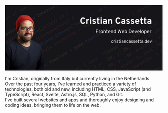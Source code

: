 <img src="https://github.com/criscass/criscass/blob/main/cris-img.jpg" width="1000">





I'm Cristian, originally from Italy but currently living in the Netherlands.\
Over the past four years, I've learned and practiced a variety of technologies, both old and new, 
including HTML, CSS, JavaScript (and TypeScript), React, Svelte, Astro.js, SQL, Python, and Git.\
I've built several websites and apps and thoroughly enjoy designing and coding ideas, bringing them to life on the web.
